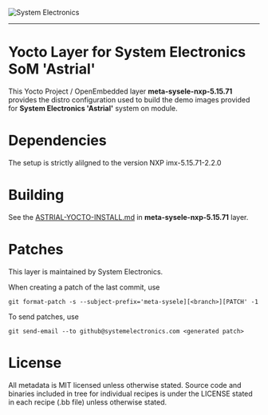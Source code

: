 ![System Electronics](https://www.systemelectronics.com/wp-content/uploads/2023/01/cropped-System_Electronics_Coesia_Logo_Vector_CMYK-003.png)

----

Yocto Layer for System Electronics SoM 'Astrial'
================================================================

This Yocto Project / OpenEmbedded layer **meta-sysele-nxp-5.15.71** provides the distro 
configuration used to build the demo images provided for **System Electronics 'Astrial'** system on module.

Dependencies
============

The setup is strictly alilgned to the version NXP imx-5.15.71-2.2.0

Building
========

See the [ASTRIAL-YOCTO-INSTALL.md](https://github.com/System-Electronics/meta-sysele-nxp-5.15.71/blob/main/ASTRIAL-YOCTO-INSTALL.md) in **meta-sysele-nxp-5.15.71** layer.

Patches
=======

This layer is maintained by System Electronics.

When creating a patch of the last commit, use

    git format-patch -s --subject-prefix='meta-sysele][<branch>][PATCH' -1

To send patches, use

    git send-email --to github@systemelectronics.com <generated patch>


License
=======

All metadata is MIT licensed unless otherwise stated. Source code and
binaries included in tree for individual recipes is under the LICENSE
stated in each recipe (.bb file) unless otherwise stated.
